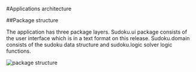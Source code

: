 #Applications architecture

##Package structure

The application has three package layers. Sudoku.ui package consists of the user interface which is in a text format on this release. Sudoku.domain consists of
the sudoku data structure and sudoku.logic solver logic functions.

![package structure](https://github.com/Latelaukki/ot-harjoitustyo/blob/master/Documentation/images/r-2.png)

